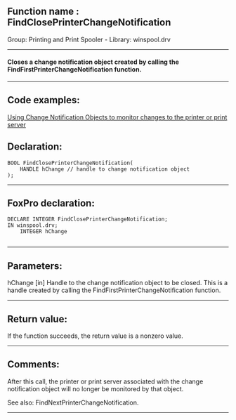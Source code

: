 
## Function name : FindClosePrinterChangeNotification
Group: Printing and Print Spooler - Library: winspool.drv    
***  


#### Closes a change notification object created by calling the FindFirstPrinterChangeNotification function.
***  


## Code examples:
[Using Change Notification Objects to monitor changes to the printer or print server](../../samples/sample_485.md)  

## Declaration:
```foxpro  
BOOL FindClosePrinterChangeNotification(
	HANDLE hChange // handle to change notification object
);  
```  
***  


## FoxPro declaration:
```foxpro  
DECLARE INTEGER FindClosePrinterChangeNotification;
IN winspool.drv;
	INTEGER hChange
  
```  
***  


## Parameters:
hChange 
[in] Handle to the change notification object to be closed. This is a handle created by calling the FindFirstPrinterChangeNotification function.  
***  


## Return value:
If the function succeeds, the return value is a nonzero value.  
***  


## Comments:
After this call, the printer or print server associated with the change notification object will no longer be monitored by that object.  
  
See also: FindNextPrinterChangeNotification.  
  
***  

